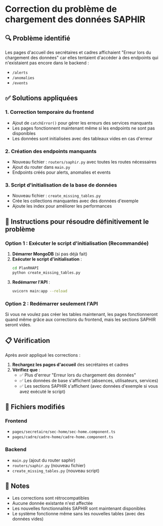 # Correction du problème de chargement des données SAPHIR

## 🔍 Problème identifié

Les pages d'accueil des secrétaires et cadres affichaient "Erreur lors du chargement des données" car elles tentaient d'accéder à des endpoints qui n'existaient pas encore dans le backend :
- `/alerts`
- `/anomalies` 
- `/events`

## ✅ Solutions appliquées

### 1. Correction temporaire du frontend
- Ajout de `catchError()` pour gérer les erreurs des services manquants
- Les pages fonctionnent maintenant même si les endpoints ne sont pas disponibles
- Les données sont initialisées avec des tableaux vides en cas d'erreur

### 2. Création des endpoints manquants
- Nouveau fichier : `routers/saphir.py` avec toutes les routes nécessaires
- Ajout du router dans `main.py`
- Endpoints créés pour alerts, anomalies et events

### 3. Script d'initialisation de la base de données
- Nouveau fichier : `create_missing_tables.py`
- Crée les collections manquantes avec des données d'exemple
- Ajoute les index pour améliorer les performances

## 🚀 Instructions pour résoudre définitivement le problème

### Option 1 : Exécuter le script d'initialisation (Recommandée)

1. **Démarrer MongoDB** (si pas déjà fait)
2. **Exécuter le script d'initialisation** :
   ```bash
   cd PlanRHAPI
   python create_missing_tables.py
   ```
3. **Redémarrer l'API** :
   ```bash
   uvicorn main:app --reload
   ```

### Option 2 : Redémarrer seulement l'API

Si vous ne voulez pas créer les tables maintenant, les pages fonctionneront quand même grâce aux corrections du frontend, mais les sections SAPHIR seront vides.

## 📋 Vérification

Après avoir appliqué les corrections :

1. **Rechargez les pages d'accueil** des secrétaires et cadres
2. **Vérifiez que** :
   - ✅ Plus d'erreur "Erreur lors du chargement des données"
   - ✅ Les données de base s'affichent (absences, utilisateurs, services)
   - ✅ Les sections SAPHIR s'affichent (avec données d'exemple si vous avez exécuté le script)

## 🔧 Fichiers modifiés

### Frontend
- `pages/secretaire/sec-home/sec-home.component.ts`
- `pages/cadre/cadre-home/cadre-home.component.ts`

### Backend
- `main.py` (ajout du router saphir)
- `routers/saphir.py` (nouveau fichier)
- `create_missing_tables.py` (nouveau script)

## 📝 Notes

- Les corrections sont rétrocompatibles
- Aucune donnée existante n'est affectée
- Les nouvelles fonctionnalités SAPHIR sont maintenant disponibles
- Le système fonctionne même sans les nouvelles tables (avec des données vides)














